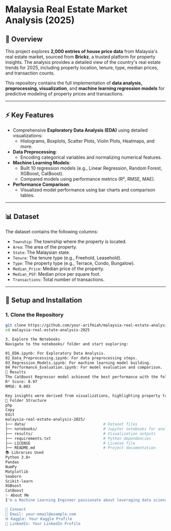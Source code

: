 # Malaysia Real Estate Market Analysis (2025)

## 📌 Overview
This project explores **2,000 entries of house price data** from Malaysia's real estate market, sourced from **Brickz**, a trusted platform for property insights. The analysis provides a detailed view of the country's real estate trends for 2025, including property location, tenure, type, median prices, and transaction counts.

This repository contains the full implementation of **data analysis, preprocessing, visualization**, and **machine learning regression models** for predictive modeling of property prices and transactions.

---

## ⚡ Key Features
- Comprehensive **Exploratory Data Analysis (EDA)** using detailed visualizations:
  - Histograms, Boxplots, Scatter Plots, Violin Plots, Heatmaps, and more.
- **Data Preprocessing**:
  - Encoding categorical variables and normalizing numerical features.
- **Machine Learning Models**:
  - Built 10 regression models (e.g., Linear Regression, Random Forest, XGBoost, CatBoost).
  - Compared models using performance metrics (R², RMSE, MAE).
- **Performance Comparison**:
  - Visualized model performance using bar charts and comparison tables.

---

## 📊 Dataset
The dataset contains the following columns:
- `Township`: The township where the property is located.
- `Area`: The area of the property.
- `State`: The Malaysian state.
- `Tenure`: The tenure type (e.g., Freehold, Leasehold).
- `Type`: The property type (e.g., Terrace, Condo, Bungalow).
- `Median_Price`: Median price of the property.
- `Median_PSF`: Median price per square foot.
- `Transactions`: Total number of transactions.

---

## 🔧 Setup and Installation

### 1. Clone the Repository
```bash
git clone https://github.com/your-arifmiah/malaysia-real-estate-analysis-2025.git
cd malaysia-real-estate-analysis-2025

3. Explore the Notebooks
Navigate to the notebooks/ folder and start exploring:

01_EDA.ipynb: For Exploratory Data Analysis.
02_Data_Preprocessing.ipynb: For data preprocessing steps.
03_Regression_Models.ipynb: For machine learning model building.
04_Performance_Evaluation.ipynb: For model evaluation and comparison.
🧪 Results
The CatBoost Regressor model achieved the best performance with the following metrics:
R² Score: 0.97
RMSE: 0.003

Key insights were derived from visualizations, highlighting property trends across states and tenure types.
📁 Folder Structure
php
Copy
Edit
malaysia-real-estate-analysis-2025/
├── data/                                  # Dataset files
├── notebooks/                             # Jupyter notebooks for analysis and modeling
├── results/                               # Visualization outputs
├── requirements.txt                       # Python dependencies
├── LICENSE                                # License file
├── README.md                              # Project documentation
📚 Libraries Used
Python 3.8+
Pandas
NumPy
Matplotlib
Seaborn
Scikit-learn
XGBoost
CatBoost
✨ About Me
I'm a Machine Learning Engineer passionate about leveraging data science to solve real-world problems. Feel free to check out my other projects on Kaggle or GitHub.

🤝 Connect
📧 Email: your-email@example.com
🌐 Kaggle: Your Kaggle Profile
💼 LinkedIn: Your LinkedIn Profile


